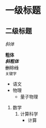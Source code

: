 # 一级标题
## 二级标题



*斜体*

**粗体**<br>
***斜粗体***<br>
~~删除线~~<br>
`关键字`<br>

* 语文
* 物理
	* 量子物理

1. 数学
	1. 计算科学
		* 计算
